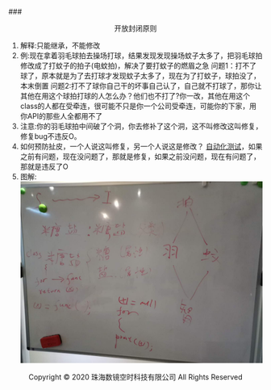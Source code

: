###<center>开放封闭原则</center>
1. 解释:只能继承，不能修改
2. 例:现在拿着羽毛球拍去操场打球，结果发现发现操场蚊子太多了，把羽毛球拍修改成了打蚊子的拍子(电蚊拍)，解决了要打蚊子的燃眉之急
    问题1：打不了球了，原本就是为了去打球才发现蚊子太多了，现在为了打蚊子，球拍没了，本末倒置
    问题2:打不了球你自己干的坏事自己认了，自己就不打球了，那你让其他在用这个球拍打球的人怎么办？他们也不打了?你一改，其他在用这个class的人都在受牵连，很可能不只是你一个公司受牵连，可能你的下家，用你API的那些人全都用不了
3. 注意:你的羽毛球拍中间破了个洞，你去修补了这个洞，这不叫修改这叫修复，修复bug不违反O。
4. 如何预防扯皮，一个人说这叫修复，另一个人说这是修改？
[自动化测试](../../../测试篇/测试总结.md)，如果之前有问题，现在没问题了，那就是修复，如果之前没问题，现在有问题了，那就是违反了O
4. 图解:
![img](../img/soli.jpg )
<center> Copyright © 2020 珠海数镜空时科技有限公司 All Rights Reserved</center>